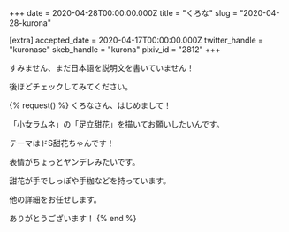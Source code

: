 +++
date = 2020-04-28T00:00:00.000Z
title = "くろな"
slug = "2020-04-28-kurona"

[extra]
accepted_date = 2020-04-17T00:00:00.000Z
twitter_handle = "kuronase"
skeb_handle = "kurona"
pixiv_id = "2812"
+++

すみません、まだ日本語を説明文を書いていません！

後ほどチェックしてみてください。

{% request() %}
くろなさん、はじめまして！

「小女ラムネ」の「足立甜花」を描いてお願いしたいんです。

テーマはドS甜花ちゃんです！

表情がちょっとヤンデレみたいです。

甜花が手でしっぽや手枷などを持っています。

他の詳細をお任せします。

ありがとうございます！
{% end %}
